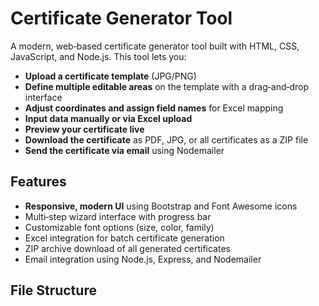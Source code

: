 # Certificate Generator Tool

A modern, web‑based certificate generator tool built with HTML, CSS, JavaScript, and Node.js. This tool lets you:

- **Upload a certificate template** (JPG/PNG)
- **Define multiple editable areas** on the template with a drag‑and‑drop interface
- **Adjust coordinates and assign field names** for Excel mapping
- **Input data manually or via Excel upload**
- **Preview your certificate live**
- **Download the certificate** as PDF, JPG, or all certificates as a ZIP file
- **Send the certificate via email** using Nodemailer

## Features

- **Responsive, modern UI** using Bootstrap and Font Awesome icons
- Multi‑step wizard interface with progress bar
- Customizable font options (size, color, family)
- Excel integration for batch certificate generation
- ZIP archive download of all generated certificates
- Email integration using Node.js, Express, and Nodemailer

## File Structure


